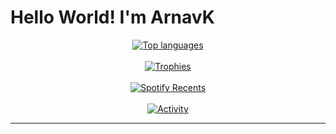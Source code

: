 <h1>Hello World! I'm ArnavK</h1><a href="https://github.com/ArnavK-09?tab=repositories" align="center"><p align="center"><img src="https://github-readme-stats-sigma-five.vercel.app/api/top-langs/?username=ArnavK-09&langs_count=100&layout=compact&show_icons=true&include_all_commits=true&count_private=true&custom_title=Programming+Langauges&bg_color=ffffff00&title_color=c9d1d9&border_color=262626&text_color=c9c5c5&border_radius=3" alt="Top languages" /><br/><br/><img src="https://github-profile-trophy.vercel.app/?username=ArnavK-09&no-bg=true&no-frame=false&theme=buddhism&margin-h=15&margin-w=15&column=3" alt="Trophies" /><br/><br/><img  src="https://spotify-recently-played-readme.vercel.app/api?user=31rkwcdyme7pfytectpgkfipb3jq&count=10" alt="Spotify Recents" /><br /><br /><img alt="Activity" src="https://github-readme-activity-graph.vercel.app/graph?username=ArnavK-09&theme=github-compact" /></p></a><hr />
